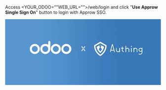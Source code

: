 <IntegrationDetailCard title="Login Experience">

Access <YOUR_ODOO=""WEB_URL="">/web/login and click "**Use Approw Single Sign On**" button to login with Approw SSO.
<!-- ![](~@imagesZhCn/integration/odoo/step3.jpg) -->
![](../../images/integration/odoo/step3.jpg)

</IntegrationDetailCard>
